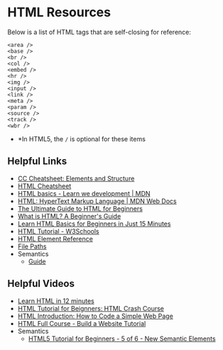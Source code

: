 # HTML Resources

Below is a list of HTML tags that are self-closing for reference:

```
<area />
<base />
<br />
<col />
<embed />
<hr />
<img />
<input />
<link />
<meta />
<param />
<source />
<track />
<wbr />
```

* *In HTML5, the `/` is optional for these items

## Helpful Links

* [CC Cheatsheet: Elements and Structure](https://www.codecademy.com/learn/learn-html/modules/learn-html-elements/cheatsheet)
* [HTML Cheatsheet](https://htmlcheatsheet.com/)
* [HTML basics - Learn we development | MDN](https://developer.mozilla.org/en-US/docs/Learn/Getting_started_with_the_web/HTML_basics)
* [HTML: HyperText Markup Language | MDN Web Docs](https://developer.mozilla.org/en-US/docs/Web/HTML)
* [The Ultimate Guide to HTML for Beginners](https://blog.hubspot.com/website/html)
* [What is HTML? A Beginner's Guide](https://careerfoundry.com/en/blog/web-development/what-is-html-a-beginners-guide/)
* [Learn HTML Basics for Beginners in Just 15 Minutes](https://www.freecodecamp.org/news/html-basics-for-beginners/)
* [HTML Tutorial - W3Schools](https://www.w3schools.com/html/)
* [HTML Element Reference](https://www.w3schools.com/TAgs/default.asp)
* [File Paths](https://www.w3schools.com/html/html_filepaths.asp)
* Semantics
  * [Guide](https://www.w3schools.com/html/html5_semantic_elements.asp)

## Helpful Videos

* [Learn HTML in 12 minutes](https://www.youtube.com/watch?v=bWPMSSsVdPk)
* [HTML Tutorial for Beignners: HTML Crash Course](https://www.youtube.com/watch?v=qz0aGYrrlhU)
* [HTML Introduction: How to Code a Simple Web Page](https://www.youtube.com/watch?v=WwNuvGLblJU)
* [HTML Full Course - Build a Website Tutorial](https://www.youtube.com/watch?v=pQN-pnXPaVg)
* Semantics
  * [HTML5 Tutorial for Beginners - 5 of 6 - New Semantic Elements](https://www.youtube.com/watch?v=dDn9uw7N9Xg)
